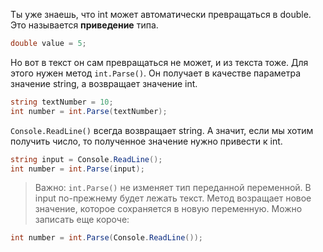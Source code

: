 Ты уже знаешь, что int может автоматически превращаться в double. Это называется **приведение** типа.
```cs
double value = 5;
```
Но вот в текст он сам превращаться не может, и из текста тоже. Для этого нужен метод `int.Parse()`. Он получает в качестве параметра значение string, а возвращает значение int.
```cs
string textNumber = 10;
int number = int.Parse(textNumber);
```
`Console.ReadLine()` всегда возвращает string. А значит, если мы хотим получить число, то полученное значение нужно привести к int.
```cs
string input = Console.ReadLine();
int number = int.Parse(input);
```
>Важно: `int.Parse()` не изменяет тип переданной переменной. В input по-прежнему будет лежать текст. Метод возращает новое значение, которое сохраняется в новую переменную.
Можно записать еще короче:
```cs
int number = int.Parse(Console.ReadLine());
```
